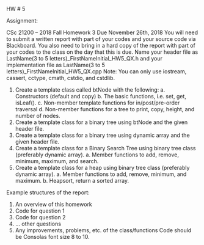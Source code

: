 HW # 5

Assignment:

CSc 21200 – 2018 Fall Homework 3
Due November 26th, 2018
You will need to submit a written report with part of your codes and your source code via Blackboard. You also need to bring in a hard copy of the report with part of your codes to the class on the day that this is due.
Name your header file as LastName(3 to 5 letters)_FirstNameInitial_HW5_QX.h and your implementation file as LastName(3 to 5 letters)_FirstNameInitial_HW5_QX.cpp
Note: You can only use iostream, cassert, cctype, cmath, cstdio, and cstdlib.
1. Create a template class called btNode with the following:
a. Constructors (default and copy)
b. The basic functions, i.e. set, get, isLeaf().
c. Non-member template functions for in/post/pre-order traversal
d. Non-member functions for a tree to print, copy, height, and number of nodes.
2. Create a template class for a binary tree using btNode and the given header file.
3. Create a template class for a binary tree using dynamic array and the given header file.
4. Create a template class for a Binary Search Tree using binary tree class (preferably dynamic
array).
a. Member functions to add, remove, minimum, maximum, and search.
5. Create a template class for a heap using binary tree class (preferably dynamic array).
a. Member functions to add, remove, minimum, and maximum.
b. Heapsort, return a sorted array.


Example structures of the report:
1. An overview of this homework
2. Code for question 1
3. Code for question 2
4. ... other questions
5. Any improvements, problems, etc. of the class/functions
Code should be Consolas font size 8 to 10.
